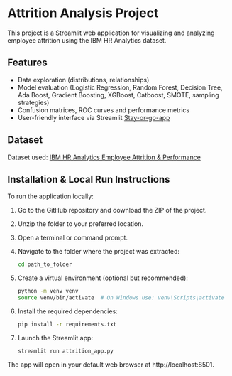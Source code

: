 # Attrition Analysis Project

This project is a Streamlit web application for visualizing and analyzing employee attrition using the IBM HR Analytics dataset.

## Features

- Data exploration (distributions, relationships)
- Model evaluation (Logistic Regression, Random Forest, Decision Tree, Ada Boost, Gradient Boosting, XGBoost, Catboost, SMOTE, sampling strategies)
- Confusion matrices, ROC curves and performance metrics
- User-friendly interface via Streamlit [Stay-or-go-app](https://stay-or-go.streamlit.app/)

## Dataset

Dataset used: [IBM HR Analytics Employee Attrition & Performance](https://www.kaggle.com/datasets/pavansubhasht/ibm-hr-analytics-attrition-dataset)

## Installation & Local Run Instructions

To run the application locally:

1. Go to the GitHub repository and download the ZIP of the project.
2. Unzip the folder to your preferred location.
3. Open a terminal or command prompt.
4. Navigate to the folder where the project was extracted:

   ```bash
   cd path_to_folder
5. Create a virtual environment (optional but recommended):

   ```bash
   python -m venv venv
   source venv/bin/activate  # On Windows use: venv\Scripts\activate
6. Install the required dependencies:

   ```bash
   pip install -r requirements.txt

7. Launch the Streamlit app:
   ```bash
   streamlit run attrition_app.py

The app will open in your default web browser at http://localhost:8501.